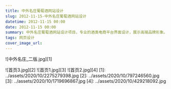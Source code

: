 ```yaml
---
title: 中外名庄葡萄酒网站设计
slug: 2012-11-15-中外名庄葡萄酒网站设计
datetime: 2012-11-15 00:00
date: 2012-11-15 00:00
summary: 中外名庄葡萄酒网站设计项目，专业的酒类电商平台界面设计，展示高端品牌形象。
tags: 网页设计
cover_image_url: 
---
```

![中外名庄_二版.jpg][1]
<!--more-->
![首页3.jpg][2]
![首页1.jpg][3]
![首页2.jpg][4]
  [1]: ../assets/2020/10/2275279398.jpg
  [2]: ../assets/2020/10/797246560.jpg
  [3]: ../assets/2020/10/1719696867.jpg
  [4]: ../assets/2020/10/429218092.jpg